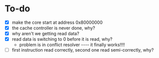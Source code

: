# To-do
- [x] make the core start at address 0x80000000
- [x] the cache controller is never done, why?
- [x] why aren't we getting read data?
- [x] read data is switching to 0 before it is read, why?
    - problem is in conflict resolver
---- it finally works!!!!
- [ ] first instruction read correctly, second one read semi-correctly, why?

